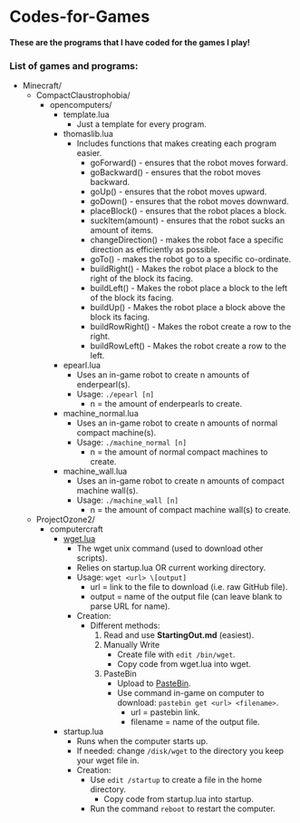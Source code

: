 # Codes-for-Games
#### These are the programs that I have coded for the games I play!
### List of games and programs:
- Minecraft/
  - CompactClaustrophobia/
    - opencomputers/
      - template.lua
        - Just a template for every program.
      - thomaslib.lua
        - Includes functions that makes creating each program easier.
          - goForward() - ensures that the robot moves forward.
          - goBackward() - ensures that the robot moves backward.
          - goUp() - ensures that the robot moves upward.
          - goDown() - ensures that the robot moves downward.
          - placeBlock() - ensures that the robot places a block.
          - suckItem(amount) - ensures that the robot sucks an amount of items.
          - changeDirection() - makes the robot face a specific direction as efficiently as possible.
          - goTo() - makes the robot go to a specific co-ordinate.
          - buildRight() - Makes the robot place a block to the right of the block its facing.
          - buildLeft() - Makes the robot place a block to the left of the block its facing.
          - buildUp() - Makes the robot place a block above the block its facing.
          - buildRowRight() - Makes the robot create a row to the right.
          - buildRowLeft() - Makes the robot create a row to the left.
      - epearl.lua
        - Uses an in-game robot to create n amounts of enderpearl(s).
        - Usage: `./epearl [n]`
          - n = the amount of enderpearls to create.
      - machine_normal.lua
        - Uses an in-game robot to create n amounts of normal compact machine(s).
        - Usage: `./machine_normal [n]`
          - n = the amount of normal compact machines to create.
      - machine_wall.lua
        - Uses an in-game robot to create n amounts of compact machine wall(s).
        - Usage: `./machine_wall [n]`
          - n = the amount of compact machine wall(s) to create.
  - ProjectOzone2/
    - computercraft
      - [wget.lua](Minecraft/ProjectOzone2/computercraft/wget.lua)
        - The wget unix command (used to download other scripts).
        - Relies on startup.lua OR current working directory.
        - Usage: `wget <url> \[output]`
          - url = link to the file to download (i.e. raw GitHub file).
          - output = name of the output file (can leave blank to parse URL for name).
        - Creation:
          - Different methods:
            1. Read and use **StartingOut.md** (easiest).
            2. Manually Write
                - Create file with `edit /bin/wget`.
                - Copy code from wget.lua into wget.
            3. PasteBin
                - Upload to [PasteBin](https://pastebin.com/).
                - Use command in-game on computer to download: `pastebin get <url> <filename>`.
                  - url = pastebin link.
                  - filename = name of the output file.
      - startup.lua
        - Runs when the computer starts up.
        - If needed: change `/disk/wget` to the directory you keep your wget file in.
        - Creation:
          - Use `edit /startup` to create a file in the home directory.
            - Copy code from startup.lua into startup.
          - Run the command `reboot` to restart the computer.
